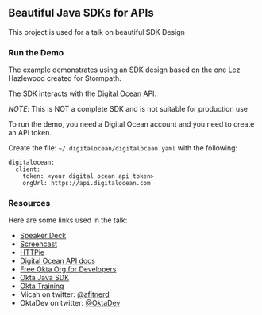 ## Beautiful Java SDKs for APIs

This project is used for a talk on beautiful SDK Design

### Run the Demo

The example demonstrates using an SDK design based on the one Lez Hazlewood created for Stormpath.

The SDK interacts with the [Digital Ocean](http://digitalocean.com) API.

*NOTE*: This is NOT a complete SDK and is not suitable for production use

To run the demo, you need a Digital Ocean account and you need to create an API token.

Create the file: `~/.digitalocean/digitalocean.yaml` with the following:

```
digitalocean:
  client:
    token: <your digital ocean api token>
    orgUrl: https://api.digitalocean.com
```

### Resources

Here are some links used in the talk:

* [Speaker Deck](beautiful_sdk_design_with_java.pdf)
* [Screencast](https://youtu.be/cajPeXQl_nw)
* [HTTPie](https://github.com/jkbrzt/httpie)
* [Digital Ocean API docs](https://developers.digitalocean.com/documentation/v2)
* [Free Okta Org for Developers](https://developer.okta.com)
* [Okta Java SDK](https://github.com/okta/okta-sdk-java)
* [Okta Training](https://www.okta.com/services/training/)
* Micah on twitter: [@afitnerd](https://twitter.com/afitnerd)
* OktaDev on twitter: [@OktaDev](https://twitter.com/oktadev)
